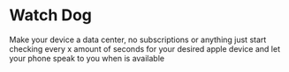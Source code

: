 # Watch Dog 
Make your device a data center, no subscriptions or anything just start checking every x amount of seconds for your desired apple device and let your phone speak to you when is available
